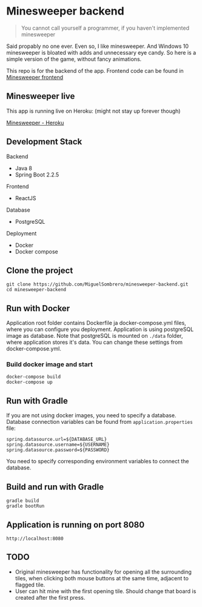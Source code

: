 # Minesweeper backend

> You cannot call yourself a programmer, if you haven't implemented minesweeper

Said propably no one ever. Even so, I like minesweeper. And Windows 10 minesweeper is bloated with adds and unnecessary eye candy. So here is a simple version of the game, without fancy animations.

This repo is for the backend of the app. Frontend code can be found in [Minesweeper frontend](https://github.com/MiguelSombrero/minesweeper)

## Minesweeper live

This app is running live on Heroku:
(might not stay up forever though)

[Minesweeper - Heroku](https://tranquil-cove-34394.herokuapp.com/)

## Development Stack

Backend
- Java 8
- Spring Boot 2.2.5

Frontend
- ReactJS

Database
- PostgreSQL

Deployment
- Docker
- Docker compose

## Clone the project

    git clone https://github.com/MiguelSombrero/minesweeper-backend.git
    cd minesweeper-backend

## Run with Docker

Application root folder contains Dockerfile ja docker-compose.yml files, where you can configure you deployment. Application is using postgreSQL image as database. Note that postgreSQL is mounted on `./data` folder, where application stores it's data. You can change these settings from docker-compose.yml. 

### Build docker image and start

    docker-compose build
    docker-compose up

## Run with Gradle

If you are not using docker images, you need to specify a database. Database connection variables can be found from `application.properties` file:

    spring.datasource.url=${DATABASE_URL}
    spring.datasource.username=${USERNAME}
    spring.datasource.password=${PASSWORD}

You need to specify corresponding environment variables to connect the database.

## Build and run with Gradle

    gradle build
    gradle bootRun

## Application is running on port 8080

    http://localhost:8080

## TODO

- Original minesweeper has functionality for opening all the surrounding tiles, when clicking both mouse buttons at the same time, adjacent to flagged tile.
- User can hit mine with the first opening tile. Should change that board is created after the first press.